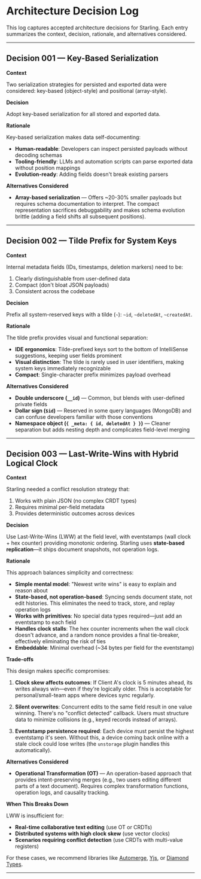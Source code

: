 # Architecture Decision Log

This log captures accepted architecture decisions for Starling. Each entry summarizes the context, decision, rationale, and alternatives considered.

---

## Decision 001 — Key-Based Serialization

**Context**

Two serialization strategies for persisted and exported data were considered: key-based (object-style) and positional (array-style).

**Decision**

Adopt key-based serialization for all stored and exported data.

**Rationale**

Key-based serialization makes data self-documenting:

- **Human-readable**: Developers can inspect persisted payloads without decoding schemas
- **Tooling-friendly**: LLMs and automation scripts can parse exported data without position mappings
- **Evolution-ready**: Adding fields doesn't break existing parsers

**Alternatives Considered**

- **Array-based serialization** — Offers ~20-30% smaller payloads but requires schema documentation to interpret. The compact representation sacrifices debuggability and makes schema evolution brittle (adding a field shifts all subsequent positions).

---

## Decision 002 — Tilde Prefix for System Keys

**Context**

Internal metadata fields (IDs, timestamps, deletion markers) need to be:
1. Clearly distinguishable from user-defined data
2. Compact (don't bloat JSON payloads)
3. Consistent across the codebase

**Decision**

Prefix all system-reserved keys with a tilde (`~`): `~id`, `~deletedAt`, `~createdAt`.

**Rationale**

The tilde prefix provides visual and functional separation:

- **IDE ergonomics**: Tilde-prefixed keys sort to the bottom of IntelliSense suggestions, keeping user fields prominent
- **Visual distinction**: The tilde is rarely used in user identifiers, making system keys immediately recognizable
- **Compact**: Single-character prefix minimizes payload overhead

**Alternatives Considered**

- **Double underscore (`__id`)** — Common, but blends with user-defined private fields
- **Dollar sign (`$id`)** — Reserved in some query languages (MongoDB) and can confuse developers familiar with those conventions
- **Namespace object (`{ _meta: { id, deletedAt } }`)** — Cleaner separation but adds nesting depth and complicates field-level merging

---

## Decision 003 — Last-Write-Wins with Hybrid Logical Clock

**Context**

Starling needed a conflict resolution strategy that:
1. Works with plain JSON (no complex CRDT types)
2. Requires minimal per-field metadata
3. Provides deterministic outcomes across devices

**Decision**

Use Last-Write-Wins (LWW) at the field level, with eventstamps (wall clock + hex counter) providing monotonic ordering. Starling uses **state-based replication**—it ships document snapshots, not operation logs.

**Rationale**

This approach balances simplicity and correctness:

- **Simple mental model**: "Newest write wins" is easy to explain and reason about
- **State-based, not operation-based**: Syncing sends document state, not edit histories. This eliminates the need to track, store, and replay operation logs
- **Works with primitives**: No special data types required—just add an eventstamp to each field
- **Handles clock stalls**: The hex counter increments when the wall clock doesn't advance, and a random nonce provides a final tie-breaker, effectively eliminating the risk of ties
- **Embeddable**: Minimal overhead (~34 bytes per field for the eventstamp)

**Trade-offs**

This design makes specific compromises:

1. **Clock skew affects outcomes**: If Client A's clock is 5 minutes ahead, its writes always win—even if they're logically older. This is acceptable for personal/small-team apps where devices sync regularly.

2. **Silent overwrites**: Concurrent edits to the same field result in one value winning. There's no "conflict detected" callback. Users must structure data to minimize collisions (e.g., keyed records instead of arrays).

3. **Eventstamp persistence required**: Each device must persist the highest eventstamp it's seen. Without this, a device coming back online with a stale clock could lose writes (the `unstorage` plugin handles this automatically).

**Alternatives Considered**

- **Operational Transformation (OT)** — An operation-based approach that provides intent-preserving merges (e.g., two users editing different parts of a text document). Requires complex transformation functions, operation logs, and causality tracking.

**When This Breaks Down**

LWW is insufficient for:
- **Real-time collaborative text editing** (use OT or CRDTs)
- **Distributed systems with high clock skew** (use vector clocks)
- **Scenarios requiring conflict detection** (use CRDTs with multi-value registers)

For these cases, we recommend libraries like [Automerge](https://automerge.org/), [Yjs](https://docs.yjs.dev/), or [Diamond Types](https://github.com/josephg/diamond-types).

---
